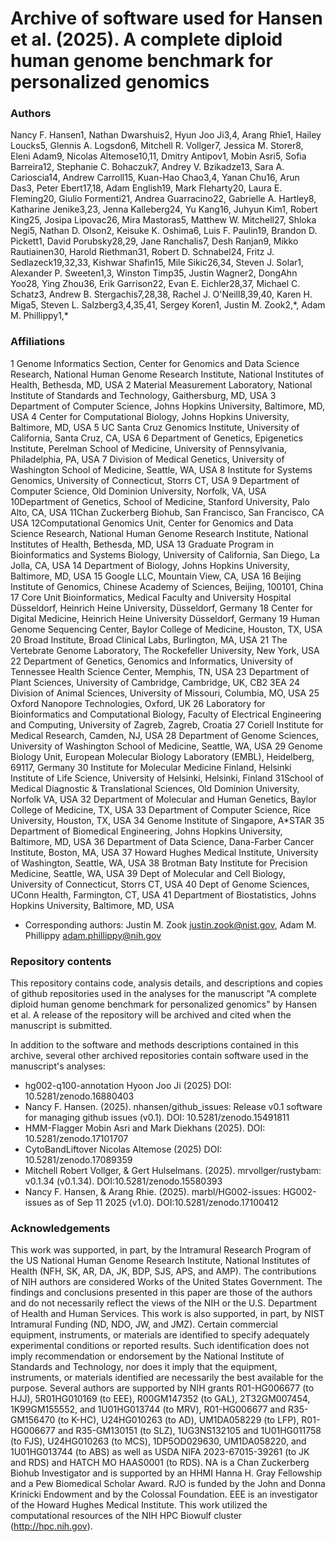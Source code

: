 # Archive of software used for Hansen et al. (2025). A complete diploid human genome benchmark for personalized genomics
### Authors
Nancy F. Hansen1, Nathan Dwarshuis2, Hyun Joo Ji3,4, Arang Rhie1, Hailey Loucks5, Glennis A. Logsdon6, Mitchell R. Vollger7, Jessica M. Storer8, Eleni Adam9, Nicolas Altemose10,11, Dmitry Antipov1, Mobin Asri5, Sofia Barreira12, Stephanie C. Bohaczuk7, Andrey V. Bzikadze13, Sara A. Carioscia14, Andrew Carroll15, Kuan-Hao Chao3,4, Yanan Chu16, Arun Das3, Peter Ebert17,18, Adam English19, Mark Fleharty20, Laura E. Fleming20, Giulio Formenti21, Andrea Guarracino22, Gabrielle A. Hartley8, Katharine Jenike3,23, Jenna Kalleberg24, Yu Kang16, Juhyun Kim1, Robert King25, Josipa Lipovac26, Mira Mastoras5, Matthew W. Mitchell27, Shloka Negi5, Nathan D. Olson2, Keisuke K. Oshima6, Luis F. Paulin19, Brandon D. Pickett1, David Porubsky28,29, Jane Ranchalis7, Desh Ranjan9, Mikko Rautiainen30, Harold Riethman31, Robert D. Schnabel24, Fritz J. Sedlazeck19,32,33, Kishwar Shafin15, Mile Sikic26,34, Steven J. Solar1, Alexander P. Sweeten1,3, Winston Timp35, Justin Wagner2, DongAhn Yoo28, Ying Zhou36, Erik Garrison22, Evan E. Eichler28,37, Michael C. Schatz3, Andrew B. Stergachis7,28,38, Rachel J. O'Neill8,39,40, Karen H. Miga5, Steven L. Salzberg3,4,35,41, Sergey Koren1, Justin M. Zook2,\*, Adam M. Phillippy1,\*

### Affiliations
1 Genome Informatics Section, Center for Genomics and Data Science Research, National Human Genome Research Institute, National Institutes of Health, Bethesda, MD, USA
2 Material Measurement Laboratory, National Institute of Standards and Technology, Gaithersburg, MD, USA
3 Department of Computer Science, Johns Hopkins University, Baltimore, MD, USA
4 Center for Computational Biology, Johns Hopkins University, Baltimore, MD, USA
5 UC Santa Cruz Genomics Institute, University of California, Santa Cruz, CA, USA
6 Department of Genetics, Epigenetics Institute, Perelman School of Medicine, University of Pennsylvania, Philadelphia, PA, USA
7 Division of Medical Genetics, University of Washington School of Medicine, Seattle, WA, USA
8 Institute for Systems Genomics, University of Connecticut, Storrs CT, USA
9 Department of Computer Science, Old Dominion University, Norfolk, VA, USA
10Department of Genetics, School of Medicine, Stanford University, Palo Alto, CA, USA 
11Chan Zuckerberg Biohub, San Francisco, San Francisco, CA USA
12Computational Genomics Unit, Center for Genomics and Data Science Research, National Human Genome Research Institute, National Institutes of Health, Bethesda, MD, USA
13 Graduate Program in Bioinformatics and Systems Biology, University of California, San Diego, La Jolla, CA, USA
14 Department of Biology, Johns Hopkins University, Baltimore, MD, USA
15 Google LLC, Mountain View, CA, USA
16 Beijing Institute of Genomics, Chinese Academy of Sciences, Beijing, 100101, China
17 Core Unit Bioinformatics, Medical Faculty and University Hospital Düsseldorf, Heinrich Heine University, Düsseldorf, Germany
18 Center for Digital Medicine, Heinrich Heine University Düsseldorf, Germany
19 Human Genome Sequencing Center, Baylor College of Medicine, Houston, TX, USA
20 Broad Institute, Broad Clinical Labs, Burlington, MA, USA
21 The Vertebrate Genome Laboratory, The Rockefeller University, New York, USA
22 Department of Genetics, Genomics and Informatics, University of Tennessee Health Science Center, Memphis, TN, USA
23 Department of Plant Sciences, University of Cambridge, Cambridge, UK, CB2 3EA
24 Division of Animal Sciences, University of Missouri, Columbia, MO, USA
25 Oxford Nanopore Technologies, Oxford, UK
26 Laboratory for Bioinformatics and Computational Biology, Faculty of Electrical Engineering and Computing, University of Zagreb, Zagreb, Croatia
27 Coriell Institute for Medical Research, Camden, NJ, USA
28 Department of Genome Sciences, University of Washington School of Medicine, Seattle, WA, USA
29 Genome Biology Unit, European Molecular Biology Laboratory (EMBL), Heidelberg, 69117, Germany
30 Institute for Molecular Medicine Finland, Helsinki Institute of Life Science, University of Helsinki, Helsinki, Finland
31School of Medical Diagnostic & Translational Sciences, Old Dominion University, Norfolk VA, USA
32 Department of Molecular and Human Genetics, Baylor College of Medicine, TX, USA
33 Department of Computer Science, Rice University, Houston, TX, USA
34 Genome Institute of Singapore, A\*STAR
35 Department of Biomedical Engineering, Johns Hopkins University, Baltimore, MD, USA
36 Department of Data Science, Dana-Farber Cancer Institute, Boston, MA, USA
37 Howard Hughes Medical Institute, University of Washington, Seattle, WA, USA
38 Brotman Baty Institute for Precision Medicine, Seattle, WA, USA
39 Dept of Molecular and Cell Biology, University of Connecticut, Storrs CT, USA
40  Dept of Genome Sciences, UConn Health, Farmington, CT, USA
41 Department of Biostatistics, Johns Hopkins University, Baltimore, MD, USA

* Corresponding authors: Justin M. Zook <justin.zook@nist.gov>, Adam M. Phillippy <adam.phillippy@nih.gov>

### Repository contents
This repository contains code, analysis details, and descriptions and copies of github repositories used in the analyses for the manuscript "A complete diploid human genome benchmark for personalized genomics" by Hansen et al. A release of the repository will be archived and cited when the manuscript is submitted.

In addition to the software and methods descriptions contained in this archive, several other archived repositories contain software used in the manuscript's analyses:
* hg002-q100-annotation Hyoon Joo Ji (2025) DOI: 10.5281/zenodo.16880403
* Nancy F. Hansen. (2025). nhansen/github_issues: Release v0.1 software for managing github issues (v0.1). DOI: 10.5281/zenodo.15491811
* HMM-Flagger Mobin Asri and Mark Diekhans (2025). DOI: 10.5281/zenodo.17101707
* CytoBandLiftover Nicolas Altemose (2025) DOI: 10.5281/zenodo.17089359
* Mitchell Robert Vollger, & Gert Hulselmans. (2025). mrvollger/rustybam: v0.1.34 (v0.1.34). DOI:10.5281/zenodo.15580393
* Nancy F. Hansen, & Arang Rhie. (2025). marbl/HG002-issues: HG002-issues as of Sep 11 2025 (v1.0). DOI:10.5281/zenodo.17100412

### Acknowledgements
This work was supported, in part, by the Intramural Research Program of the US National Human Genome Research Institute, National Institutes of Health (NFH, SK, AR, DA, JK, BDP, SJS, APS, and AMP). The contributions of NIH authors are considered Works of the United States Government. The findings and conclusions presented in this paper are those of the authors and do not necessarily reflect the views of the NIH or the U.S. Department of Health and Human Services. This work is also supported, in part, by NIST Intramural Funding (ND, NDO, JW, and JMZ). Certain commercial equipment, instruments, or materials are identified to specify adequately experimental conditions or reported results. Such identification does not imply recommendation or endorsement by the National Institute of Standards and Technology, nor does it imply that the equipment, instruments, or materials identified are necessarily the best available for the purpose. Several authors are supported by NIH grants R01-HG006677 (to HJJ), 5R01HG010169 (to EEE), R00GM147352 (to GAL), 2T32GM007454, 1K99GM155552, and  1U01HG013744 (to MRV), R01-HG006677 and R35-GM156470 (to K-HC), U24HG010263 (to AD), UM1DA058229 (to LFP), R01-HG006677 and R35-GM130151 (to SLZ), 1UG3NS132105 and 1U01HG011758 (to FJS), U24HG010263 (to MCS), 1DP5OD029630, UM1DA058220, and 1U01HG013744 (to ABS) as well as USDA NIFA 2023-67015-39261 (to JK and RDS) and HATCH MO HAAS0001 (to RDS). NA is a Chan Zuckerberg Biohub Investigator and is supported by an HHMI Hanna H. Gray Fellowship and a Pew Biomedical Scholar Award. RJO is funded by the John and Donna Krinicki Endowment and by the Colossal Foundation. EEE is an investigator of the Howard Hughes Medical Institute. This work utilized the computational resources of the NIH HPC Biowulf cluster (http://hpc.nih.gov).

